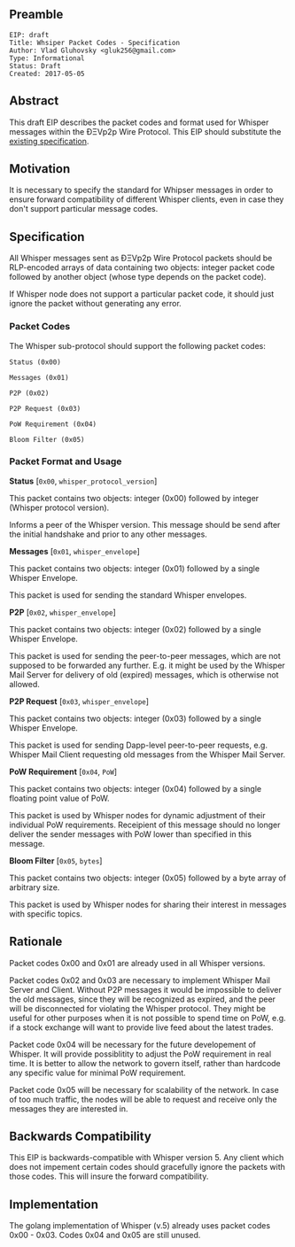 ## Preamble

    EIP: draft
    Title: Whsiper Packet Codes - Specification
    Author: Vlad Gluhovsky <gluk256@gmail.com>
    Type: Informational
    Status: Draft
    Created: 2017-05-05

## Abstract

This draft EIP describes the packet codes and format used for Whisper messages within the ÐΞVp2p Wire Protocol.
This EIP should substitute the [existing specification](https://github.com/ethereum/wiki/wiki/Whisper-Wire-Protocol).

## Motivation

It is necessary to specify the standard for Whipser messages in order to ensure forward compatibility of different Whisper clients, even in case they don't support particular message codes.

## Specification

All Whisper messages sent as ÐΞVp2p Wire Protocol packets should be RLP-encoded arrays of data containing two objects: integer packet code followed by another object (whose type depends on the packet code). 

If Whisper node does not support a particular packet code, it should just ignore the packet without generating any error.

### Packet Codes

The Whisper sub-protocol should support the following packet codes:

	Status (0x00)

	Messages (0x01)

	P2P (0x02)

	P2P Request (0x03)

	PoW Requirement (0x04)

	Bloom Filter (0x05)

### Packet Format and Usage

**Status** [`0x00`, `whisper_protocol_version`] 

This packet contains two objects: integer (0x00) followed by integer (Whisper protocol version).

Informs a peer of the Whisper version. This message should be send after the initial handshake and prior to any other messages.

**Messages** [`0x01`, `whisper_envelope`]

This packet contains two objects: integer (0x01) followed by a single Whisper Envelope.

This packet is used for sending the standard Whisper envelopes.

**P2P** [`0x02`, `whisper_envelope`]

This packet contains two objects: integer (0x02) followed by a single Whisper Envelope.

This packet is used for sending the peer-to-peer messages, which are not supposed to be forwarded any further. E.g. it might be used by the Whisper Mail Server for delivery of old (expired) messages, which is otherwise not allowed.

**P2P Request** [`0x03`, `whisper_envelope`]

This packet contains two objects: integer (0x03) followed by a single Whisper Envelope.

This packet is used for sending Dapp-level peer-to-peer requests, e.g. Whisper Mail Client requesting old messages from the Whisper Mail Server.

**PoW Requirement** [`0x04`, `PoW`]

This packet contains two objects: integer (0x04) followed by a single floating point value of PoW.

This packet is used by Whisper nodes for dynamic adjustment of their individual PoW requirements. Receipient of this message should no longer deliver the sender messages with PoW lower than specified in this message.

**Bloom Filter** [`0x05`, `bytes`]

This packet contains two objects: integer (0x05) followed by a byte array of arbitrary size.

This packet is used by Whisper nodes for sharing their interest in messages with specific topics. 

## Rationale

Packet codes 0x00 and 0x01 are already used in all Whisper versions.

Packet codes 0x02 and 0x03 are necessary to implement Whisper Mail Server and Client. Without P2P messages it would be impossible to deliver the old messages, since they will be recognized as expired, and the peer will be disconnected for violating the Whisper protocol. They might be useful for other purposes when it is not possible to spend time on PoW, e.g. if a stock exchange will want to provide live feed about the latest trades.

Packet code 0x04 will be necessary for the future developement of Whisper. It will provide possiblitity to adjust the PoW requirement in real time. It is better to allow the network to govern itself, rather than hardcode any specific value for minimal PoW requirement.

Packet code 0x05 will be necessary for scalability of the network. In case of too much traffic, the nodes will be able to request and receive only the messages they are interested in.

## Backwards Compatibility

This EIP is backwards-compatible with Whisper version 5. Any client which does not impement certain codes should gracefully ignore the packets with those codes. This will insure the forward compatibility. 

## Implementation

The golang implementation of Whisper (v.5) already uses packet codes 0x00 - 0x03. Codes 0x04 and 0x05 are still unused.
